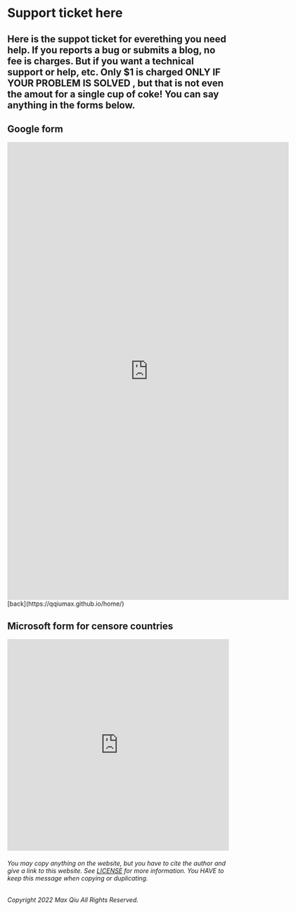 # Support ticket here
## Here is the suppot ticket for everething you need help. If you reports a bug or submits a blog, no fee is charges. But if you want a technical support or help, etc. Only $1 is charged ONLY IF YOUR PROBLEM IS SOLVED , but that is not even the amout for a single cup of coke! You can say anything in the forms below.
## Google form
<iframe src="https://docs.google.com/forms/d/e/1FAIpQLSdT9RG7vhMA1tB6hkCta8Mx-eRzQ0BUMoqVY8Zwa0x9S55tUw/viewform?embedded=true" width="640" height="1039" frameborder="0" marginheight="0" marginwidth="0">Loading</iframe>
[back](https://qqiumax.github.io/home/)

## Microsoft form for censore countries
<iframe width="640px" height="480px" src="https://forms.office.com/Pages/ResponsePage.aspx?id=DQSIkWdsW0yxEjajBLZtrQAAAAAAAAAAAAYAAAx90HpUMUE5VERBMFdSQjBESUlKNlYyN04xUVpPRy4u&embed=true" frameborder="0" marginwidth="0" marginheight="0" style="border: none; max-width:100%; max-height:100vh" allowfullscreen webkitallowfullscreen mozallowfullscreen msallowfullscreen> </iframe>


###### You may copy anything on the website, but you have to cite the author and give a link to this website. See [LICENSE](https://qqiumax.github.io/LICENSE) for more information. You HAVE to keep this message when copying or duplicating.

###### Copyright 2022 Max Qiu All Rights Reserved.